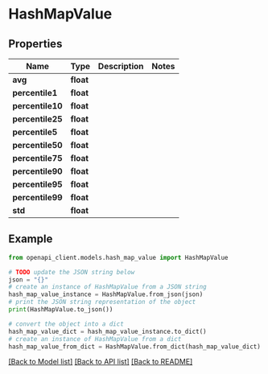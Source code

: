 # HashMapValue


## Properties

Name | Type | Description | Notes
------------ | ------------- | ------------- | -------------
**avg** | **float** |  | 
**percentile1** | **float** |  | 
**percentile10** | **float** |  | 
**percentile25** | **float** |  | 
**percentile5** | **float** |  | 
**percentile50** | **float** |  | 
**percentile75** | **float** |  | 
**percentile90** | **float** |  | 
**percentile95** | **float** |  | 
**percentile99** | **float** |  | 
**std** | **float** |  | 

## Example

```python
from openapi_client.models.hash_map_value import HashMapValue

# TODO update the JSON string below
json = "{}"
# create an instance of HashMapValue from a JSON string
hash_map_value_instance = HashMapValue.from_json(json)
# print the JSON string representation of the object
print(HashMapValue.to_json())

# convert the object into a dict
hash_map_value_dict = hash_map_value_instance.to_dict()
# create an instance of HashMapValue from a dict
hash_map_value_from_dict = HashMapValue.from_dict(hash_map_value_dict)
```
[[Back to Model list]](../README.md#documentation-for-models) [[Back to API list]](../README.md#documentation-for-api-endpoints) [[Back to README]](../README.md)


